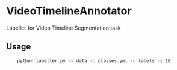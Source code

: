 # VideoTimelineAnnotator
Labeller for Video Timeline Segmentation task


## Usage
```bash
    python labeller.py -v data -c classes.yml -o labels -s 10    
```